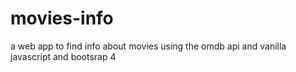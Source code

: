 # movies-info
a web app to find info about movies using the omdb api and vanilla javascript and bootsrap 4  
